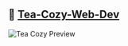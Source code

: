 ## 🔗 <a href="https://zech-chi.github.io/Tea-Cozy-Web-Dev/" target="_blank" rel="noopener noreferrer">Tea-Cozy-Web-Dev</a>

![Tea Cozy Preview](https://content.codecademy.com/courses/freelance-1/unit-4/img-tea-cozy-redline.jpg)
